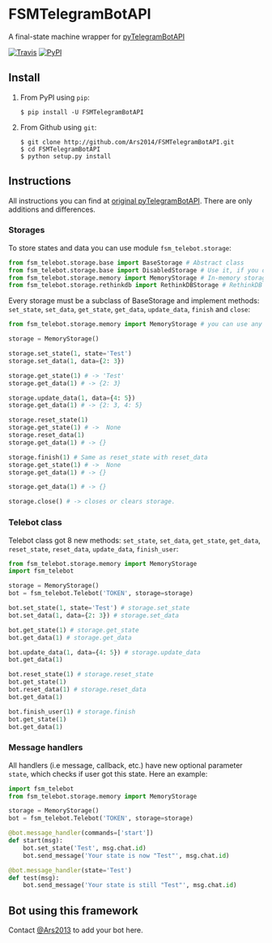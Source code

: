 # FSMTelegramBotAPI
A final-state machine wrapper for [pyTelegramBotAPI](https://github.com/eternnoir/pyTelegramBotAPI)

[![Travis](https://img.shields.io/travis/rust-lang/rust.svg?style=flat-square)](https://travis-ci.org/Ars2014/FSMTelegramBotAPI.svg?branch=master) [![PyPI](https://img.shields.io/pypi/v/nine.svg?style=flat-square)](https://pypi.python.org/pypi/FSMTelegramBotAPI)
## Install
1. From PyPI using `pip`:
    ```
    $ pip install -U FSMTelegramBotAPI
    ```
2. From Github using `git`:
    ```
    $ git clone http://github.com/Ars2014/FSMTelegramBotAPI.git
    $ cd FSMTelegramBotAPI
    $ python setup.py install
    ```

## Instructions
All instructions you can find at [original pyTelegramBotAPI](https://github.com/eternnoir/pyTelegramBotAPI). There are only additions and differences.

### Storages
To store states and data you can use module `fsm_telebot.storage`:
```python
from fsm_telebot.storage.base import BaseStorage # Abstract class
from fsm_telebot.storage.base import DisabledStorage # Use it, if you don't want to store anything
from fsm_telebot.storage.memory import MemoryStorage # In-memory storage
from fsm_telebot.storage.rethinkdb import RethinkDBStorage # RethinkDB based storage
```
Every storage must be a subclass of BaseStorage and implement methods: `set_state`, `set_data`, `get_state`, `get_data`,  `update_data`, `finish` and `close`:
```python
from fsm_telebot.storage.memory import MemoryStorage # you can use any storage

storage = MemoryStorage()

storage.set_state(1, state='Test') 
storage.set_data(1, data={2: 3})

storage.get_state(1) # -> 'Test'
storage.get_data(1) # -> {2: 3}

storage.update_data(1, data={4: 5})
storage.get_data(1) # -> {2: 3, 4: 5}

storage.reset_state(1)
storage.get_state(1) # ->  None
storage.reset_data(1)
storage.get_data(1) # -> {}

storage.finish(1) # Same as reset_state with reset_data
storage.get_state(1) # ->  None
storage.get_data(1) # -> {}

storage.get_data(1) # -> {}

storage.close() # -> closes or clears storage.
```

### Telebot class
Telebot class got 8 new methods: `set_state`, `set_data`, `get_state`, `get_data`, `reset_state`, `reset_data`, `update_data`, `finish_user`:
```python
from fsm_telebot.storage.memory import MemoryStorage
import fsm_telebot

storage = MemoryStorage()
bot = fsm_telebot.Telebot('TOKEN', storage=storage)

bot.set_state(1, state='Test') # storage.set_state
bot.set_data(1, data={2: 3}) # storage.set_data

bot.get_state(1) # storage.get_state
bot.get_data(1) # storage.get_data

bot.update_data(1, data={4: 5}) # storage.update_data
bot.get_data(1) 

bot.reset_state(1) # storage.reset_state
bot.get_state(1) 
bot.reset_data(1) # storage.reset_data
bot.get_data(1) 

bot.finish_user(1) # storage.finish
bot.get_state(1) 
bot.get_data(1) 
```

### Message handlers
All handlers (i.e message, callback, etc.) have new optional parameter `state`, which checks if user got this state.
Here an example: 
```python
import fsm_telebot
from fsm_telebot.storage.memory import MemoryStorage

storage = MemoryStorage()
bot = fsm_telebot.Telebot('TOKEN', storage=storage)

@bot.message_handler(commands=['start'])
def start(msg):
    bot.set_state('Test', msg.chat.id)
    bot.send_message('Your state is now "Test"', msg.chat.id)

@bot.message_handler(state='Test')
def test(msg):
    bot.send_message('Your state is still "Test"', msg.chat.id)
```


## Bot using this framework
Contact [@Ars2013](https://t.me/Ars2013) to add your bot here.
